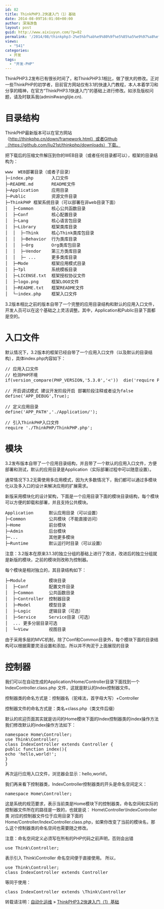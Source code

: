 ```yaml
---
id: 82
title: ThinkPHP3.2快速入门（1）基础
date: 2014-08-09T16:01:08+00:00
author: 深海游鱼
layout: post
guid: http://www.aixiuyun.com/?p=82
permalink: '/2014/08/thinkphp3-2%e5%bf%ab%e9%80%9f%e5%85%a5%e9%97%a8%ef%bc%881%ef%bc%89%e5%9f%ba%e7%a1%80.html'
views:
  - "541"
categories:
  - 开发
tags:
  - "开发-PHP"
---
```

ThinkPHP3.2发布已有很长时间了，和ThinkPHP3.1相比，做了很大的修改。正对一些ThinkPHP的初学者，目前官方网站仅有3.1的快速入门教程，本人本着学习和分享的精神，在官方“ThinkPHP3.1快速入门”的基础上进行修改。如涉及版权问题，请及时联系我(admin#wanglijie.cn).

# **目录结构**

ThinkPHP最新版本可以在官方网站（http://thinkphp.cn/down/framework.html）或者Github（https://github.com/liu21st/thinkphp/downloads）下载。
  
把下载后的压缩文件解压到你的WEB目录（或者任何目录都可以），框架的目录结构为：

<pre class="prettyprint linenums">www  WEB部署目录（或者子目录）
├─index.php       入口文件
├─README.md       README文件
├─Application     应用目录
├─Public          资源文件目录
├─ThinkPHP 框架系统目录（可以部署在非web目录下面）
│  ├─Common       核心公共函数目录
│  ├─Conf         核心配置目录
│  ├─Lang         核心语言包目录
│  ├─Library      框架类库目录
│  │  ├─Think     核心Think类库包目录
│  │  ├─Behavior  行为类库目录
│  │  ├─Org       Org类库包目录
│  │  ├─Vendor    第三方类库目录
│  │  ├─ ...      更多类库目录
│  ├─Mode         框架应用模式目录
│  ├─Tpl          系统模板目录
│  ├─LICENSE.txt  框架授权协议文件
│  ├─logo.png     框架LOGO文件
│  ├─README.txt   框架README文件
│  └─index.php    框架入口文件
</pre>

3.2版本相比之前的版本自带了一个完整的应用目录结构和默认的应用入口文件，开发人员可以在这个基础之上灵活调整。其中，Application和Public目录下面都是空的。

# 入口文件

默认情况下，3.2版本的框架已经自带了一个应用入口文件（以及默认的目录结构），具体index.php内容如下：

<pre class="prettyprint linenums">// 应用入口文件
// 检测PHP环境
if(version_compare(PHP_VERSION,'5.3.0','&lt;'))  die('require PHP &gt; 5.3.0 !');

// 开启调试模式 建议开发阶段开启 部署阶段注释或者设为false
define('APP_DEBUG',True);

// 定义应用目录
define('APP_PATH','./Application/');

// 引入ThinkPHP入口文件
require './ThinkPHP/ThinkPHP.php';
</pre>

# 模块

3.2发布版本自带了一个应用目录结构，并且带了一个默认的应用入口文件，方便部署和测试，默认的应用目录是Application（实际部署过程中可以随意设置）。

通常情况下3.2无需使用多应用模式，因为大多数情况下，我们都可以通过多模块化以及多入口的设计来解决应用的扩展需求。
  
新版采用模块化的设计架构，下面是一个应用目录下面的模块目录结构，每个模块可以方便的卸载和部署，并且支持公共模块。

<pre class="prettyprint linenums">Application      默认应用目录（可以设置）
├─Common         公共模块（不能直接访问）
├─Home           前台模块
├─Admin          后台模块
├─...            其他更多模块
├─Runtime        默认运行时目录（可以设置）
</pre>

注意：3.2版本在原来3.1.3的独立分组的基础上进行了改进，改进后的独立分组就是新版的模块，之前的模块则改称为控制器。

每个模块是相对独立的，其目录结构如下：

<pre class="prettyprint linenums">├─Module         模块目录
│  ├─Conf        配置文件目录
│  ├─Common      公共函数目录
│  ├─Controller  控制器目录
│  ├─Model       模型目录
│  ├─Logic       逻辑目录（可选）
│  ├─Service     Service目录（可选）
│  ... 更多分层目录可选
│  └─View        视图目录
</pre>

由于采用多层的MVC机制，除了Conf和Common目录外，每个模块下面的目录结构可以根据需要灵活设置和添加，所以并不拘泥于上面展现的目录

# 控制器

我们可以在自动生成的Application/Home/Controller目录下面找到一个 IndexController.class.php 文件，这就是默认的Index控制器文件。
  
控制器类的命名方式是：控制器名（驼峰法，首字母大写）+Controller
  
控制器文件的命名方式是：类名+class.php（类文件后缀）
  
默认的欢迎页面其实就是访问的Home模块下面的Index控制器类的index操作方法 我们修改默认的index操作方法如下：

<pre class="prettyprint linenums">namespace Home\Controller;
use Think\Controller;
class IndexController extends Controller {
public function index(){
echo 'hello,world!';
}
}
</pre>

再次运行应用入口文件，浏览器会显示：hello,world!。
  
我们再来看下控制器类，IndexController控制器类的开头是命名空间定义：

<pre class="prettyprint linenums">namespace Home\Controller;
</pre>

这是系统的规范要求，表示当前类是Home模块下的控制器类，命名空间和实际的控制器文件所在的路径是一致的，也就是说： Home\Controller\IndexController类 对应的控制器文件位于应用目录下面的 Home/Controller/IndexController.class.php，如果你改变了当前的模块名，那么这个控制器类的命名空间也需要随之修改。
  
注意：命名空间定义必须写在所有的PHP代码之前声明，否则会出错

<pre class="prettyprint linenums">use Think\Controller;
</pre>

表示引入 Think\Controller 命名空间便于直接使用。 所以，

<pre class="prettyprint linenums">use Think\Controller;
class IndexController extends Controller
</pre>

等同于使用：

<pre class="prettyprint linenums">class IndexController extends \Think\Controller
</pre>

转载请注明：[自动化运维](http://www.wanglijie.cn) &raquo; [ThinkPHP3.2快速入门（1）基础](http://www.wanglijie.cn/2014/08/thinkphp3-2%e5%bf%ab%e9%80%9f%e5%85%a5%e9%97%a8%ef%bc%881%ef%bc%89%e5%9f%ba%e7%a1%80.html)